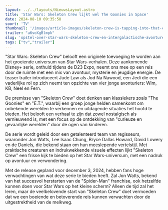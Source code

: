```yaml
---
layout: ../../layouts/NieuwsLayout.astro
title: 'Star Wars: Skeleton Crew lijkt wel The Goonies in Space'
date: 2024-08-10 09:35:58
soort: 'TV'
thumbnail: '/images/article-images/skeleton-crew-is-tapping-into-that-classic-amblin-vibe-1723261192.jpg'
trailer: "a6voXgBlmpk"
slug: 'opstel-over-star-wars-skeleton-crew-en-intergalactische-avonturen'
tags: ["tv","trailer"]
---
```


"Star Wars: Skeleton Crew" belooft een originele toevoeging te worden aan het groeiende universum van Star Wars-verhalen. Deze aankomende Disney+ serie, onthuld tijdens de D23 Expo, neemt ons mee op een reis door de ruimte met een mix van avontuur, mysterie en jeugdige energie. De teaser trailer introduceert Jude Law als Jod Na Nawood, een Jedi die een vaderlijke rol op zich neemt ten opzichte van vier jonge avonturiers: Wim, KB, Neel en Fern.

De premisse van "Skeleton Crew" doet denken aan klassiekers zoals "The Goonies" en "E.T.", waarbij een groep jonge helden samenkomt om onbekende werelden te verkennen en uitdagende situaties het hoofd te bieden. Het belooft een verhaal te zijn dat zowel nostalgisch als vernieuwend is, met een focus op de ontdekking van "curieuze en gevaarlijke werelden" door de ogen van kinderen.

De serie wordt geleid door een getalenteerd team van regisseurs, waaronder Jon Watts, Lee Isaac Chung, Bryce Dallas Howard, David Lowery en de Daniels, die bekend staan om hun meeslepende vertelstijl. Met praktische creaturen en indrukwekkende visuele effecten lijkt "Skeleton Crew" een frisse kijk te bieden op het Star Wars-universum, met een nadruk op avontuur en verwondering.

Met de release gepland voor december 3, 2024, hebben fans hoge verwachtingen van wat deze serie te bieden heeft. Zal Jon Watts, bekend van het succesvol herstarten van de "Spider-Man" franchise, ook hetzelfde kunnen doen voor Star Wars op het kleine scherm? Alleen de tijd zal het leren, maar de veelbelovende start van "Skeleton Crew" doet vermoeden dat we een boeiende en betoverende reis kunnen verwachten door de uitgestrektheid van de melkweg.
